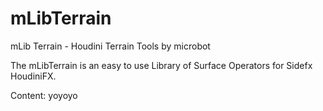 # mLibTerrain
mLib Terrain - Houdini Terrain Tools by microbot

The mLibTerrain is an easy to use Library of Surface Operators for Sidefx HoudiniFX.


Content:
yoyoyo
